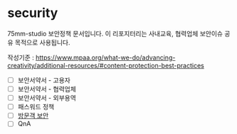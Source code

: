 # security
75mm-studio 보안정책 문서입니다.
이 리포지터리는 사내교육, 협력업체 보안이슈 공유 목적으로 사용됩니다.

작성기준 : https://www.mpaa.org/what-we-do/advancing-creativity/additional-resources/#content-protection-best-practices

- [ ] 보안서약서 - 고용자
- [ ] 보안서약서 - 협력업체
- [ ] 보안서약서 - 외부용역
- [ ] 패스워드 정책
- [ ] [방문객 보안](docs/guest.md)
- [ ] QnA
